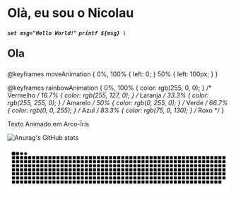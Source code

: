 # Olà, eu sou o Nicolau

***`set msg="Hello World!"`***
***`printf ${msg} \`***

<!DOCTYPE html>
<html lang="en">
<head>
  <meta charset="UTF-8">
  <meta name="viewport" content="width=device-width, initial-scale=1.0">
  <p style="font-size: 24px;font-weight: bold;position: relative;animation: moveAnimation 3s linear infinite, rainbowAnimation 5s linear infinite; "> Ola </p>

   @keyframes moveAnimation {
      0%, 100% { left: 0; }
      50% { left: 100px; }
    }

  @keyframes rainbowAnimation {
      0%, 100% { color: rgb(255, 0, 0); } /* Vermelho */
      16.7% { color: rgb(255, 127, 0); } /* Laranja */
      33.3% { color: rgb(255, 255, 0); } /* Amarelo */
      50% { color: rgb(0, 255, 0); } /* Verde */
      66.7% { color: rgb(0, 0, 255); } /* Azul */
      83.3% { color: rgb(75, 0, 130); } /* Roxo */
    }
  </style>
  <title>Animated Rainbow Text</title>
</head>
<body>

<div id="animatedText">Texto Animado em Arco-Íris</div>

</body>
</html>



![Anurag's GitHub stats](https://github-readme-stats.vercel.app/api?username=kolyasik-inc&show_icons=true&theme=transparent&show=reviews,discussions_started,discussions_answered,prs_merged,prs_merged_percentage)
 
<!--
<div>
  <a href="https://www.youtube.com/channel/UCEzUJF1OH0n6dnPIXe5hpCg" target="_blank"><img src="https://img.shields.io/badge/YouTube-FF0000?style=for-the-badge&logo=youtube&logoColor=white" target="_blank"></a>
  <a href="https://instagram.com/nicolaslopes.inc" target="_blank"><img src="https://img.shields.io/badge/-Instagram-%23E4405F?style=for-the-badge&logo=instagram&logoColor=white" target="_blank"></a>
 	<a href="https://www.twitch.tv/oryvny" target="_blank"><img src="https://img.shields.io/badge/Twitch-9146FF?style=for-the-badge&logo=twitch&logoColor=white" target="_blank"></a>
  <a href="https://www.linkedin.com/in/" target="_blank"><img src="https://img.shields.io/badge/-LinkedIn-%230077B5?style=for-the-badge&logo=linkedin&logoColor=white" target="_blank"></a> 
  </div> 
 -->

<picture>
  <source
    media="(prefers-color-scheme: dark)"
    srcset="https://raw.githubusercontent.com/platane/snk/output/github-contribution-grid-snake-dark.svg"
  />
  <source
    media="(prefers-color-scheme: light)"
    srcset="https://raw.githubusercontent.com/platane/snk/output/github-contribution-grid-snake.svg"
  />
  <img
    alt="github contribution grid snake animation"
    src="https://raw.githubusercontent.com/platane/snk/output/github-contribution-grid-snake.svg"
  />
</picture>
